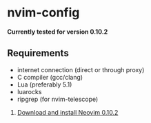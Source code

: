 # nvim-config
**Currently tested for version 0.10.2**

## Requirements
- internet connection (direct or through proxy)
- C compiler (gcc/clang)
- Lua (preferably 5.1)
- luarocks
- ripgrep (for nvim-telescope)

1. [Download and install Neovim 0.10.2](https://github.com/neovim/neovim/releases/tag/v0.10.2)
